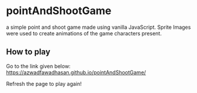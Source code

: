 # pointAndShootGame
a simple point and shoot game made using vanilla JavaScript. Sprite Images were used to create animations of the game characters present.

## How to play
Go to the link given below:
https://azwadfawadhasan.github.io/pointAndShootGame/

Refresh the page to play again!
